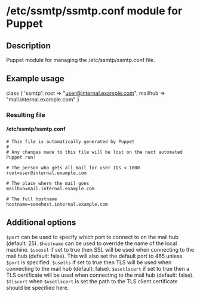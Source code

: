 # /etc/ssmtp/ssmtp.conf module for Puppet

## Description
Puppet module for managing the /etc/ssmtp/ssmtp.conf file.

## Example usage

class { 'ssmtp':
    root    => "user@internal.example.com",
    mailhub => "mail.internal.example.com"
  }
  
### Resulting file

#### /etc/ssmtp/ssmtp.conf

	# This file is automatically generated by Puppet
	#
	# Any changes made to this file will be lost on the next automated Puppet run!
	
	# The person who gets all mail for user IDs < 1000
	root=user@internal.example.com
	
	# The place where the mail goes
	mailhub=mail.internal.example.com
	
	# The full hostname
	hostname=somehost.internal.example.com

## Additional options

`$port` can be used to specify which port to connect to on the mail hub (default: 25).
`$hostname` can be used to override the name of the local machine.
`$usessl` if set to true then SSL will be used when connecting to the mail hub (default: false).  This will
also set the default port to 465 unless `$port` is specified.
`$usetls` if set to true then TLS will be used when connecting to the mail hub (default: false).
`$usetlscert` if set to true then a TLS certificate will be used when connecting to the mail hub (default: false).
`$tlscert` when `$usetlscert` is set the path to the TLS client certificate should be specified here.
